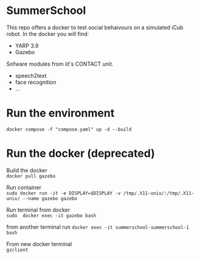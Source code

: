 # SummerSchool
This repo offers a docker to test social behaivours on a simulated iCub robot.
In the docker you will find:
- YARP 3.9
- Gazebo

Sofware modules from iit's CONTACT unit.
- speech2text
- face recognition
- ...

# Run the environment

``` docker compose -f "compose.yaml" up -d --build ```


# Run the docker (deprecated)
Build the docker \
```docker pull gazebo```

Run container \
```sudo docker run -it -e DISPLAY=$DISPLAY -v /tmp/.X11-unix/:/tmp/.X11-unix/ --name gazebo gazebo```

Run terminal from docker \
```sudo  docker exec -it gazebo bash```

from another terminal run 
```docker exec -it summerschool-summerschool-1 bash```

From new docker terminal \
```gzclient```